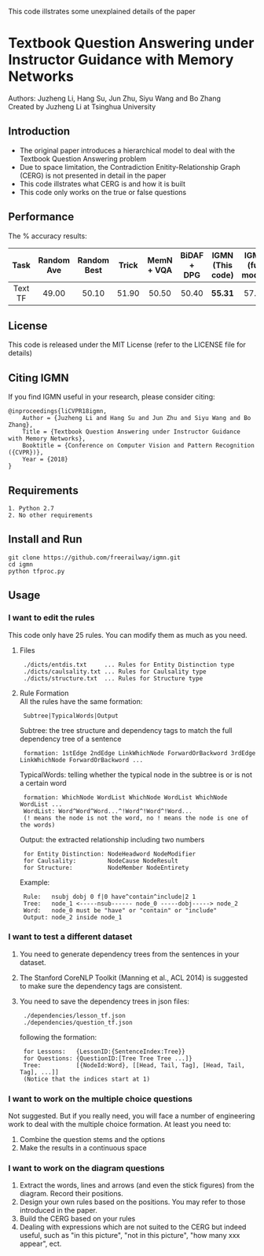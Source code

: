 This code illstrates some unexplained details of the paper
# Textbook Question Answering under Instructor Guidance with Memory Networks
Authors: Juzheng Li, Hang Su, Jun Zhu, Siyu Wang and Bo Zhang<br>
Created by Juzheng Li at Tsinghua University

## Introduction
* The original paper introduces a hierarchical model to deal with the Textbook Question Answering problem
* Due to space limitation, the Contradiction Enitity-Relationship Graph (CERG) is not presented in detail in the paper
* This code illstrates what CERG is and how it is built
* This code only works on the true or false questions

## Performance
The % accuracy results:

| Task         | Random Ave | Random Best | Trick | MemN + VQA | BiDAF + DPG | IGMN (This code) | IGMN (full model) |
|:-:|:-:|:-:|:-:|:-:|:-:|:-:|:-:|
|      Text TF | 49.00      | 50.10       | 51.90 | 50.50      | 50.40       | **55.31**        | 57.41             |

## License
This code is released under the MIT License (refer to the LICENSE file for details)

## Citing IGMN
If you find IGMN useful in your research, please consider citing:

    @inproceedings{liCVPR18igmn,
        Author = {Juzheng Li and Hang Su and Jun Zhu and Siyu Wang and Bo Zhang},
        Title = {Textbook Question Answering under Instructor Guidance with Memory Networks},
        Booktitle = {Conference on Computer Vision and Pattern Recognition ({CVPR})},
        Year = {2018}
    }

## Requirements
    1. Python 2.7
    2. No other requirements

## Install and Run
    git clone https://github.com/freerailway/igmn.git
    cd igmn
    python tfproc.py

## Usage
### I want to edit the rules
This code only have 25 rules. You can modify them as much as you need.
1. Files

        ./dicts/entdis.txt     ... Rules for Entity Distinction type
        ./dicts/caulsality.txt ... Rules for Caulsality type
        ./dicts/structure.txt  ... Rules for Structure type
2. Rule Formation<br>
All the rules have the same formation:
    
        Subtree|TypicalWords|Output
    Subtree: the tree structure and dependency tags to match the full dependency tree of a sentence
        
        formation: 1stEdge 2ndEdge LinkWhichNode ForwardOrBackword 3rdEdge LinkWhichNode ForwardOrBackword ...
    TypicalWords: telling whether the typical node in the subtree is or is not a certain word
        
        formation: WhichNode WordList WhichNode WordList WhichNode WordList ...
        WordList: Word^Word^Word...^!Word^!Word^!Word...
        (! means the node is not the word, no ! means the node is one of the words)
    Output: the extracted relationship including two numbers
        
        for Entity Distinction: NodeHeadword NodeModifier
        for Caulsality:         NodeCause NodeResult
        for Structure:          NodeMember NodeEntirety
    Example:
        
        Rule:   nsubj dobj 0 f|0 have^contain^include|2 1
        Tree:   node_1 <-----nsub------ node_0 -----dobj-----> node_2
        Word:   node_0 must be "have" or "contain" or "include"
        Output: node_2 inside node_1
### I want to test a different dataset
1. You need to generate dependency trees from the sentences in your dataset.
2. The Stanford CoreNLP Toolkit (Manning et al., ACL 2014) is suggested to make sure the dependency tags are consistent.
3. You need to save the dependency trees in json files:

        ./dependencies/lesson_tf.json
        ./dependencies/question_tf.json
    following the formation:
        
        for Lessons:   {LessonID:{SentenceIndex:Tree}}
        for Questions: {QuestionID:[Tree Tree Tree ...]}
        Tree:          [{NodeId:Word}, [[Head, Tail, Tag], [Head, Tail, Tag], ...]]
        (Notice that the indices start at 1)
### I want to work on the multiple choice questions
Not suggested.
But if you really need, you will face a number of engineering work to deal with the multiple choice formation.
At least you need to:
1. Combine the question stems and the options
2. Make the results in a continuous space
### I want to work on the diagram questions
1. Extract the words, lines and arrows (and even the stick figures) from the diagram. Record their positions.
2. Design your own rules based on the positions. You may refer to those introduced in the paper.
3. Build the CERG based on your rules
4. Dealing with expressions which are not suited to the CERG but indeed useful, such as "in this picture", "not in this picture", "how many xxx appear", ect.
